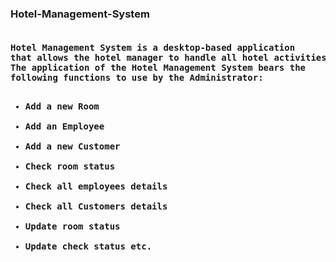 
<h3>Hotel-Management-System</h3>
 <pre>
<H4>Hotel Management System is a desktop-based application 
that allows the hotel manager to handle all hotel activities online.
The application of the Hotel Management System bears the 
following functions to use by the Administrator: 
<ul>
<li>Add a new Room</li>
<li>Add an Employee</li>
<li>Add a new Customer</li>
<li>Check room status</li>
<li>Check all employees details</li>
<li>Check all Customers details </li>
<li>Update room status</li>
<li>Update check status etc.</li>
</ul>

</h4>
  </h4>
